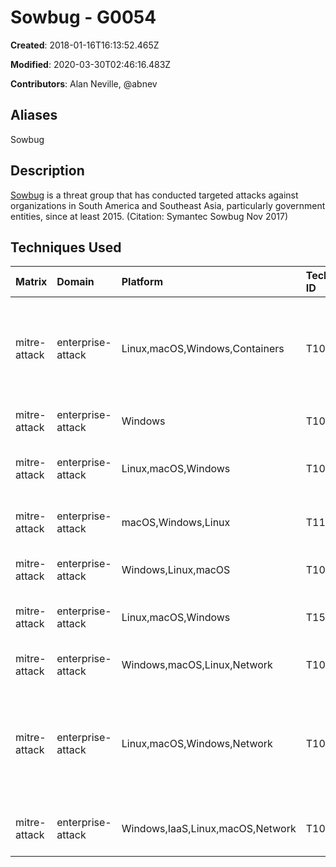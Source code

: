 # Sowbug - G0054

**Created**: 2018-01-16T16:13:52.465Z

**Modified**: 2020-03-30T02:46:16.483Z

**Contributors**: Alan Neville, @abnev

## Aliases

Sowbug

## Description

[Sowbug](https://attack.mitre.org/groups/G0054) is a threat group that has conducted targeted attacks against organizations in South America and Southeast Asia, particularly government entities, since at least 2015. (Citation: Symantec Sowbug Nov 2017)

## Techniques Used

|Matrix|Domain|Platform|Technique ID|Technique Name|Use|
| :---| :---| :---| :---| :---| :---|
|mitre-attack|enterprise-attack|Linux,macOS,Windows,Containers|T1036.005|Match Legitimate Name or Location|[Sowbug](https://attack.mitre.org/groups/G0054) named its tools to masquerade as Windows or Adobe Reader software, such as by using the file name adobecms.exe and the directory <code>CSIDL_APPDATA\microsoft\security</code>.(Citation: Symantec Sowbug Nov 2017)|
|mitre-attack|enterprise-attack|Windows|T1059.003|Windows Command Shell|[Sowbug](https://attack.mitre.org/groups/G0054) has used command line during its intrusions.(Citation: Symantec Sowbug Nov 2017)|
|mitre-attack|enterprise-attack|Linux,macOS,Windows|T1039|Data from Network Shared Drive|[Sowbug](https://attack.mitre.org/groups/G0054) extracted Word documents from a file server on a victim network.(Citation: Symantec Sowbug Nov 2017)|
|mitre-attack|enterprise-attack|macOS,Windows,Linux|T1135|Network Share Discovery|[Sowbug](https://attack.mitre.org/groups/G0054) listed remote shared drives that were accessible from a victim.(Citation: Symantec Sowbug Nov 2017)|
|mitre-attack|enterprise-attack|Windows,Linux,macOS|T1003|OS Credential Dumping|[Sowbug](https://attack.mitre.org/groups/G0054) has used credential dumping tools.(Citation: Symantec Sowbug Nov 2017)|
|mitre-attack|enterprise-attack|Linux,macOS,Windows|T1560.001|Archive via Utility|[Sowbug](https://attack.mitre.org/groups/G0054) extracted documents and bundled them into a RAR archive.(Citation: Symantec Sowbug Nov 2017)|
|mitre-attack|enterprise-attack|Windows,macOS,Linux,Network|T1056.001|Keylogging|[Sowbug](https://attack.mitre.org/groups/G0054) has used keylogging tools.(Citation: Symantec Sowbug Nov 2017)|
|mitre-attack|enterprise-attack|Linux,macOS,Windows,Network|T1083|File and Directory Discovery|[Sowbug](https://attack.mitre.org/groups/G0054) identified and extracted all Word documents on a server by using a command containing * .doc and *.docx. The actors also searched for documents based on a specific date range and attempted to identify all installed software on a victim.(Citation: Symantec Sowbug Nov 2017)|
|mitre-attack|enterprise-attack|Windows,IaaS,Linux,macOS,Network|T1082|System Information Discovery|[Sowbug](https://attack.mitre.org/groups/G0054) obtained OS version and hardware configuration from a victim.(Citation: Symantec Sowbug Nov 2017)|
